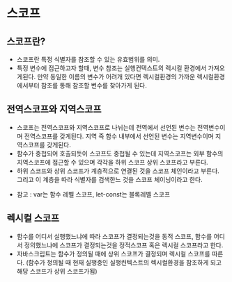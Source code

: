 # 스코프

## 스코프란?

- 스코프란 특정 식별자를 참조할 수 있는 유효범위를 의미.
- 특정 변수에 접근하고자 할때, 변수 참조는 실행컨텍스트의 렉시컬 환경에서 가져오게된다. 만약 동일한 이름의 변수가 어려개 있다면 렉시컬환경의 가까운 렉시컬환경에서부터 참조를 통해 참조할 변수를 찾아가게 된다.

## 전역스코프와 지역스코프

- 스코프는 전역스코프와 지역스코프로 나뉘는데 전역에서 선언된 변수는 전역변수이며 전역스코프를 갖게된다. 지역 즉 함수 내부에서 선언된 변수는 지역변수이며 지역스코프를 갖게된다.
- 함수가 중첩되어 호출되듯이 스코프도 중첩될 수 있는데 지역스코프는 외부 함수의 지역스코프에 접근할 수 있으며 각각을 하위 스코프 상위 스코프라고 부른다.
- 하위 스코프와 상위 스코프가 계층적으로 연결된 것을 스코프 체인이라고 부른다. 그리고 이 계층을 따라 식별자를 검색한느 것을 스코프 체이닝이라고 한다.

* 참고 : var는 함수 레벨 스코프, let-const는 블록레벨 스코프

## 렉시컬 스코프

- 함수를 어디서 실행했느냐에 따라 스코프가 결정되는것을 동적 스코프, 함수를 어디서 정의했느냐에 스코프가 결정되는것을 정적스코프 혹은 렉시컬 스코프라고 한다.
- 자바스크립트는 함수가 정의될 때에 상위 스코프가 결정되며 렉시컬 스코프를 따른다. (함수가 정의될 때 현재 실행중인 실행컨텍스트의 렉시컬환경을 참조하게 되고 해당 스코프가 상위 스코프가됨)
